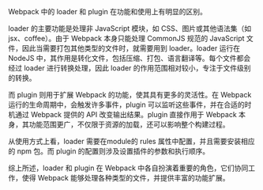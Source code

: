 Webpack 中的 loader 和 plugin 在功能和使用上有明显的区别。

loader 的主要功能是处理非 JavaScript 模块，如 CSS、图片或其他语法集（如 jsx、coffee）。由于 Webpack 本身只能处理 CommonJS 规范的 JavaScript 文件，因此当需要打包其他类型的文件时，就需要用到 loader。loader 运行在 NodeJS 中，其作用是转化文件，包括压缩、打包、语言翻译等。每个文件都会经过 loader 进行转换处理，因此 loader 的作用范围相对较小，专注于文件级别的转换。

而 plugin 则用于扩展 Webpack 的功能，使其具有更多的灵活性。在 Webpack 运行的生命周期中，会触发许多事件，plugin 可以监听这些事件，并在合适的时机通过 Webpack 提供的 API 改变输出结果。plugin 直接作用于 Webpack 本身，其功能范围更广，不仅限于资源的加载，还可以影响整个构建过程。

从使用方式上看，loader 需要在module的 rules 属性中配置，并且需要安装相应的 npm 包。而 plugin 的配置则涉及设置插件的参数和执行顺序。

综上所述，loader 和 plugin 在 Webpack 中各自扮演着重要的角色，它们协同工作，使得 Webpack 能够处理各种类型的文件，并提供丰富的功能扩展。
